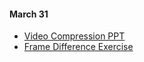 #### March 31

* [Video Compression PPT](http://eccentric.missouristate.edu/class/CSC-545-645/001/_Download/ppt/10VideoCompression.pptx)
* [Frame Difference Exercise](/exercises/frame_diff/frame_diff.pde)
